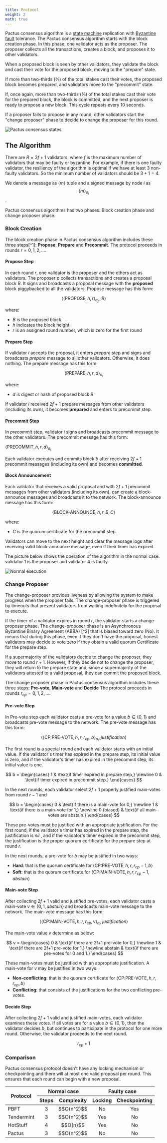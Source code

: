 ```yaml
---
title: Protocol
weight: 2
math: true
---
```


Pactus consensus algorithm is a [state machine](https://en.wikipedia.org/wiki/Finite-state_machine)
replication with [Byzantine fault](https://en.wikipedia.org/wiki/Byzantine_fault) tolerance.
The Pactus consensus algorithm starts with the block creation phase.
In this phase, one validator acts as the proposer. The proposer collects all the transactions,
creates a block, and proposes it to other validators.

When a proposed block is seen by other validators, they validate the block and
cast their vote for the proposed block, moving to the "prepare" state.

If more than two-thirds (⅔) of the total stakes cast their votes, the proposed block becomes prepared,
and validators move to the "precommit" state.

If, once again, more than two-thirds (⅔) of the total stakes cast their vote for the prepared block,
the block is committed, and the next proposer is ready to propose a new block. This cycle repeats every 10 seconds.

If a proposer fails to propose in any round, other validators start the "change proposer" phase to
decide to change the proposer for this round.

![Pactus consensus states](/images/pactus-consensus-states.png)

## The Algorithm

There are $R = 3f+1$ validators. where $f$ is the maximum
number of validators that may be faulty or byzantine. For example, if there is one faulty validator,
the resiliency of the algorithm is optimal if we have at least 3 non-faulty
validators. So the minimum number of validators should be $3+1=4$.

We denote a message as $\langle m \rangle$ tuple and a signed message by node $i$ as
$$\langle m \rangle_{\sigma_i}$$.

Pactus consensus algorithms has two phases: Block creation phase and change proposer phase.

### Block Creation

The block creation phase in Pactus consensus algorithm includes these three steps[^1]:
**Propose**, **Prepare** and **Precommit**.
The protocol proceeds in rounds $r = 0, 1, 2, \ldots$.

#### Propose Step

In each round $r$, one validator is the proposer and the others act as validators.
The proposer $p$ collects transactions and creates a proposal block $B$. It signs and
broadcasts a proposal message with the **proposed** block piggybacked to all the validators.
Propose message has this form:

$$\langle \langle \text{PROPOSE},h,r \rangle_{\sigma_p}, B \rangle$$

where:

- $B$ is the proposed block
- $h$ indicates the block height
- $r$ is an assigned round number, which is zero for the first round

#### Prepare Step

If validator $i$ accepts the proposal, it enters _prepare_ step and signs and
broadcasts _prepare_ message to all other validators. Otherwise, it does nothing.
The prepare message has this form:

$$\langle \text{PREPARE},h,r,d \rangle_{\sigma_i}$$

where:

- $d$ is digest or hash of proposed block $B$

If validator $i$ received $2f+1$ prepare messages from other
validators (including its own), it becomes **prepared** and enters to precommit step.

#### Precommit Step

In _precommit_ step, validator $i$ signs and broadcasts precommit message to
the other validators.
The precommit message has this form:

$\langle \text{PRECOMMIT},h,r,d \rangle_{\sigma_i}$

Each validator executes and commits block $b$ after receiving
$2f+1$ precommit messages (including its own) and becomes **committed**.

#### Block Announcement

Each validator that receives a valid proposal and with $2f+1$ precommit messages from other
validators (including its own), can create a block-announce messages and broadcasts it to the network.
The block-announce message has this form:

$$\langle \text{BLOCK-ANNOUNCE} ,h ,r ,B, C \rangle$$

where:

- $C$ is the quorum certificate for the precommit step.

Validators can move to the next height and clear the message logs after receiving valid
block-announce message, even if their timer has expired.

The picture below shows the operation of the algorithm in the normal case. validator 1 is the
proposer and validator 4 is faulty.

![Normal execution](/images/pactus-consensus-normal-execution.png)

### Change Proposer

The change-proposer provides liveness by allowing the system to make progress when the proposer fails.
The change-proposer phase is triggered by timeouts that
prevent validators from waiting indefinitely for the proposal to execute.

If the timer of a validator expires in round $r$, the validator starts a change-proposer phase.
The change-proposer phase is an Asynchronous Byzantine Binary Agreement (ABBA) [^2] that is biased toward zero (No).
It means that during this phase, even if they don't have the proposal, honest validators may decide to vote zero
if they obtain a valid quorum Certificate for the prepare step.

If a supermajority of the validators decide to change the proposer, they move to round $r+1$. However,
if they decide not to change the proposer, they will return to the prepare state and,
since a supermajority of the validators attested to a valid proposal, they can commit the proposed block.

The change proposer phase in Pactus consensus algorithm includes these three steps:
**Pre-vote**, **Main-vote** and **Decide**
The protocol proceeds in rounds $r_{cp} = 0, 1, 2, \ldots$.

#### Pre-vote Step

In Pre-vote step each validator casts a pre-vote for a value $b \in \{0, 1\}$
and broadcasts pre-vote message to the network.
The pre-vote message has this form:

$$\langle\langle \text{CP:PRE-VOTE},h,r,r_{cp},b \rangle_{\sigma_i}, justification\rangle$$

The first round is a special round and each validator starts with an initial value.
If the validator's timer has expired in the prepare step, its initial value is zero,
and if the validator's timer has expired in the precommit step, its initial value is one.

$$
b = \begin{cases}
1 & \text{if timer expired in prepare step,} \newline
0 & \text{if timer expired in precommit step.}
\end{cases}
$$

In the next rounds, each validator select $2f+1$ properly justified main-votes from round $r − 1$ and

$$
b = \begin{cases}
0 & \text{if there is a main-vote for 0,} \newline
1 & \text{if there is a main-vote for 1,} \newline
0 (biased) & \text{if all main-votes are abstain.}
\end{cases}
$$

These pre-votes must be justified with an appropriate justification.
For the first round, if the validator's timer has expired in the prepare step, the justification is $nil$ ,
and if the validator's timer expired in the precommit step,
the justification is the proper quorum certificate for the prepare step at round $r$.

In the next rounds, a pre-vote for $b$ may be justified in two ways:

- **Hard**: that is the quorum certificate for $\langle \text{CP:PRE-VOTE},h,r,r_{cp}-1,b \rangle$
- **Soft**: that is the quorum certificate for $\langle \text{CP:MAIN-VOTE},h,r,r_{cp}-1,abstain \rangle$

#### Main-vote Step

After collecting $2f+1$ valid and justified pre-votes, each validator casts a main-vote $v \in \{0, 1, abstain\}$
and broadcasts main-vote message to the network.
The main-vote message has this form:

$$\langle\langle \text{CP:MAIN-VOTE},h,r,r_{cp},v \rangle_{\sigma_i}, justification\rangle$$

The main-vote value $v$ determine as below:

$$
v = \begin{cases}
0 & \text{if there are 2f+1 pre-vote for 0,} \newline
1 & \text{if there are 2f+1 pre-vote for 1,} \newline
abstain & \text{if there are pre-votes for 0 and 1.}
\end{cases}
$$

These main-votes must be justified with an appropriate justification.
A main-vote for $v$ may be justified in two ways:

- **Non-conflicting**: that is the quorum certificate for $\langle \text{CP:PRE-VOTE},h,r,r_{cp},b \rangle$
- **Conflicting**: that consists of the justifications for the two conflicting pre-votes.

#### Decide Step

After collecting $2f+1$ valid and justified main-votes, each validator examines these votes. If all
votes are for a value $b \in \{0, 1\}$, then the validator decides $b$, but continues to
participate in the protocol for one more round. Otherwise, the validator proceeds to the next round.

$$r_{cp}+1$$

### Comparison

Pactus consensus protocol doesn't have any locking mechanism or
checkpointing and there will at most one valid proposal per round.
This ensures that each round can begin with a new proposal.

<table>
<thead>
  <tr>
    <th rowspan="2">Protocol</th>
    <th colspan="2" style="text-align: center;">Normal case</th>
    <th colspan="2" style="text-align: center;">Faulty case<br></th>
  </tr>
  <tr>
    <th style="text-align: center;">Steps</th>
    <th style="text-align: center;">Complexity</th>
    <th style="text-align: center;">Locking</th>
    <th style="text-align: center;">Checkpointing</th>
  </tr>
</thead>
<tbody>
  <tr>
    <td style="vertical-align: middle">PBFT</td>
    <td style="text-align: center; vertical-align: middle">3</td>
    <td style="text-align: center; vertical-align: middle">$$O(n^2)$$</td>
    <td style="text-align: center; vertical-align: middle">No</td>
    <td style="text-align: center; vertical-align: middle">Yes</td>
  </tr>
  <tr>
    <td style="vertical-align: middle">Tendermint</td>
    <td style="text-align: center; vertical-align: middle">3</td>
    <td style="text-align: center; vertical-align: middle">$$O(n^2)$$</td>
    <td style="text-align: center; vertical-align: middle">Yes</td>
    <td style="text-align: center; vertical-align: middle">No</td>
  </tr>
  <tr>
    <td style="vertical-align: middle">HotStuff</td>
    <td style="text-align: center; vertical-align: middle">4</td>
    <td style="text-align: center; vertical-align: middle">$$O(n)$$</td>
    <td style="text-align: center; vertical-align: middle">Yes</td>
    <td style="text-align: center; vertical-align: middle">No</td>
  </tr>
  <tr>
    <td style="vertical-align: middle">Pactus</td>
    <td style="text-align: center; vertical-align: middle">3</td>
    <td style="text-align: center; vertical-align: middle">$$O(n^2)$$</td>
    <td style="text-align: center; vertical-align: middle">No</td>
    <td style="text-align: center; vertical-align: middle">No</td>
  </tr>
</tbody>
</table>
